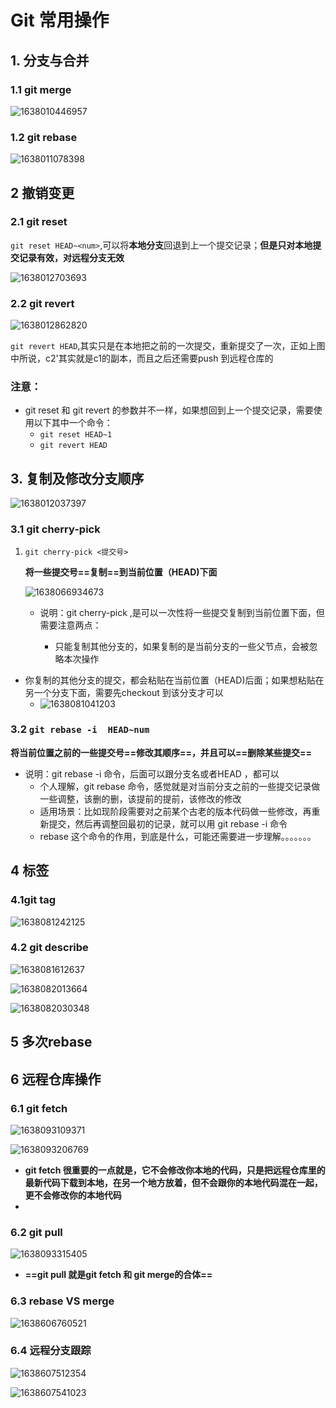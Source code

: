 # Git 常用操作

## 1. 分支与合并

### 1.1 git merge

![1638010446957](C:\Users\dezengmu\AppData\Roaming\Typora\typora-user-images\1638010446957.png)

### 1.2 git rebase

![1638011078398](C:\Users\dezengmu\AppData\Roaming\Typora\typora-user-images\1638011078398.png)



## 2 撤销变更

### 2.1 git reset

`git reset HEAD~<num>`,可以将**本地分支**回退到上一个提交记录；**但是只对本地提交记录有效，对远程分支无效**

![1638012703693](C:\Users\dezengmu\AppData\Roaming\Typora\typora-user-images\1638012703693.png)

### 2.2 git revert

![1638012862820](C:\Users\dezengmu\AppData\Roaming\Typora\typora-user-images\1638012862820.png)

`git revert HEAD`,其实只是在本地把之前的一次提交，重新提交了一次，正如上图中所说，c2'其实就是c1的副本，而且之后还需要push 到远程仓库的

### 注意：

* git reset 和 git  revert 的参数并不一样，如果想回到上一个提交记录，需要使用以下其中一个命令：
  * `git reset HEAD~1`
  * `git revert HEAD`

## 3. 复制及修改分支顺序

![1638012037397](C:\Users\dezengmu\AppData\Roaming\Typora\typora-user-images\1638012037397.png)

### 3.1 git cherry-pick

1. `git cherry-pick <提交号>`

   **将一些提交号==复制==到当前位置（HEAD)下面**

   ![1638066934673](C:\Users\dezengmu\AppData\Roaming\Typora\typora-user-images\1638066934673.png)

   * 说明：git cherry-pick ,是可以一次性将一些提交复制到当前位置下面，但需要注意两点：

     * 只能复制其他分支的，如果复制的是当前分支的一些父节点，会被忽略本次操作
* 你复制的其他分支的提交，都会粘贴在当前位置（HEAD)后面；如果想粘贴在另一个分支下面，需要先checkout 到该分支才可以
     * ![1638081041203](C:\Users\dezengmu\AppData\Roaming\Typora\typora-user-images\1638081041203.png)

### 3.2 `git rebase -i  HEAD~num`

   **将当前位置之前的一些提交号==修改其顺序==，并且可以==删除某些提交==**

* 说明：git rebase -i 命令，后面可以跟分支名或者HEAD ，都可以
  * 个人理解，git rebase 命令，感觉就是对当前分支之前的一些提交记录做一些调整，该删的删，该提前的提前，该修改的修改
  * 适用场景：比如现阶段需要对之前某个古老的版本代码做一些修改，再重新提交，然后再调整回最初的记录，就可以用 git rebase -i 命令
  * rebase 这个命令的作用，到底是什么，可能还需要进一步理解。。。。。。。

## 4 标签



### 4.1git tag

![1638081242125](C:\Users\dezengmu\AppData\Roaming\Typora\typora-user-images\1638081242125.png)

### 4.2 git describe

![1638081612637](C:\Users\dezengmu\AppData\Roaming\Typora\typora-user-images\1638081612637.png)

![1638082013664](C:\Users\dezengmu\AppData\Roaming\Typora\typora-user-images\1638082013664.png)

![1638082030348](C:\Users\dezengmu\AppData\Roaming\Typora\typora-user-images\1638082030348.png)

## 5 多次rebase







## 6 远程仓库操作

### 6.1 git  fetch

![1638093109371](C:\Users\dezengmu\AppData\Roaming\Typora\typora-user-images\1638093109371.png)

![1638093206769](C:\Users\dezengmu\AppData\Roaming\Typora\typora-user-images\1638093206769.png)

* **git fetch 很重要的一点就是，它不会修改你本地的代码，只是把远程仓库里的最新代码下载到本地，在另一个地方放着，但不会跟你的本地代码混在一起，更不会修改你的本地代码**
* 



### 6.2 git pull

![1638093315405](C:\Users\dezengmu\AppData\Roaming\Typora\typora-user-images\1638093315405.png)

* **==git pull  就是git fetch 和 git merge的合体==**



### 6.3 rebase  VS   merge

![1638606760521](C:\Users\dezengmu\AppData\Roaming\Typora\typora-user-images\1638606760521.png)

### 6.4 远程分支跟踪

![1638607512354](C:\Users\dezengmu\AppData\Roaming\Typora\typora-user-images\1638607512354.png)



![1638607541023](C:\Users\dezengmu\AppData\Roaming\Typora\typora-user-images\1638607541023.png)





